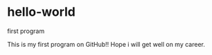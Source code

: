 # hello-world
first program

This is my first program on GitHub!!
Hope i will get well on my career.
